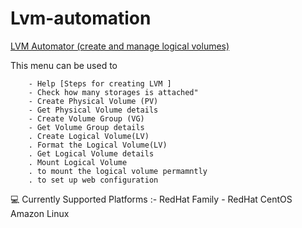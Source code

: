 # Lvm-automation
[LVM Automator (create and manage logical volumes)](https://www.linkedin.com/posts/parthanaboina-praveen_iiecbylw-vimaldaga-righteducation-activity-6836402090080911360-hw9M?utm_source=linkedin_share&utm_medium=member_desktop_web
) 


This menu can be used to

        - Help [Steps for creating LVM ]
        - Check how many storages is attached"
        - Create Physical Volume (PV)
        - Get Physical Volume details
        - Create Volume Group (VG)
        - Get Volume Group details
        . Create Logical Volume(LV)
        . Format the Logical Volume(LV)
        . Get Logical Volume details
        . Mount Logical Volume
        . to mount the logical volume permamntly
        . to set up web configuration 
        
💻 Currently Supported Platforms :-
  RedHat Family -
    RedHat
    CentOS
    Amazon Linux
